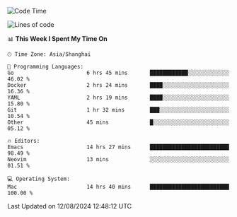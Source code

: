 <!--START_SECTION:waka-->
![Code Time](http://img.shields.io/badge/Code%20Time-2%2C125%20hrs%2019%20mins-blue)

![Lines of code](https://img.shields.io/badge/From%20Hello%20World%20I%27ve%20Written-308.0%20thousand%20lines%20of%20code-blue)

📊 **This Week I Spent My Time On** 

```text
🕑︎ Time Zone: Asia/Shanghai

💬 Programming Languages: 
Go                       6 hrs 45 mins       ████████████░░░░░░░░░░░░░   46.02 % 
Docker                   2 hrs 24 mins       ████░░░░░░░░░░░░░░░░░░░░░   16.36 % 
YAML                     2 hrs 19 mins       ████░░░░░░░░░░░░░░░░░░░░░   15.80 % 
Git                      1 hr 32 mins        ███░░░░░░░░░░░░░░░░░░░░░░   10.54 % 
Other                    45 mins             █░░░░░░░░░░░░░░░░░░░░░░░░   05.12 % 

🔥 Editors: 
Emacs                    14 hrs 27 mins      █████████████████████████   98.49 % 
Neovim                   13 mins             ░░░░░░░░░░░░░░░░░░░░░░░░░   01.51 % 

💻 Operating System: 
Mac                      14 hrs 40 mins      █████████████████████████   100.00 % 
```


 Last Updated on 12/08/2024 12:48:12 UTC
<!--END_SECTION:waka-->
